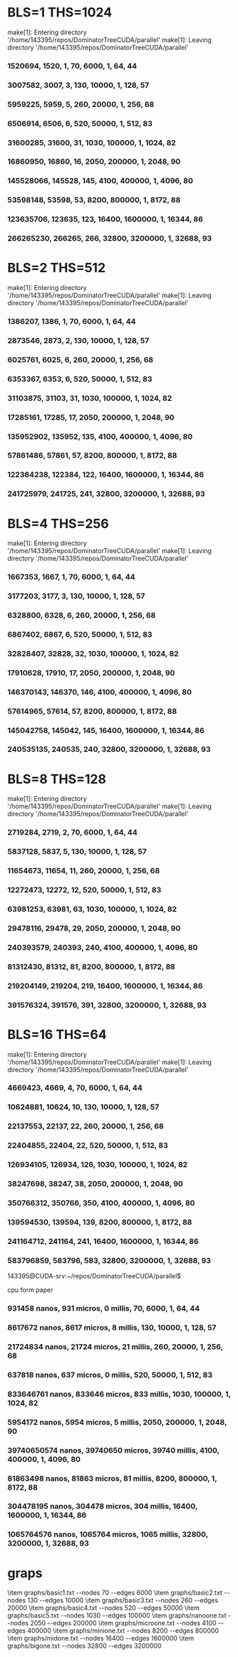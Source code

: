 # BLS=1 THS=1024
make[1]: Entering directory '/home/143395/repos/DominatorTreeCUDA/parallel'
make[1]: Leaving directory '/home/143395/repos/DominatorTreeCUDA/parallel'
### 1520694, 1520, 1, 70, 6000, 1, 64, 44
### 3007582, 3007, 3, 130, 10000, 1, 128, 57
### 5959225, 5959, 5, 260, 20000, 1, 256, 68
### 6506914, 6506, 6, 520, 50000, 1, 512, 83
### 31600285, 31600, 31, 1030, 100000, 1, 1024, 82
### 16860950, 16860, 16, 2050, 200000, 1, 2048, 90
### 145528066, 145528, 145, 4100, 400000, 1, 4096, 80
### 53598148, 53598, 53, 8200, 800000, 1, 8172, 88
### 123635706, 123635, 123, 16400, 1600000, 1, 16344, 86
### 266265230, 266265, 266, 32800, 3200000, 1, 32688, 93
# BLS=2 THS=512
make[1]: Entering directory '/home/143395/repos/DominatorTreeCUDA/parallel'
make[1]: Leaving directory '/home/143395/repos/DominatorTreeCUDA/parallel'
### 1386207, 1386, 1, 70, 6000, 1, 64, 44
### 2873546, 2873, 2, 130, 10000, 1, 128, 57
### 6025761, 6025, 6, 260, 20000, 1, 256, 68
### 6353367, 6353, 6, 520, 50000, 1, 512, 83
### 31103875, 31103, 31, 1030, 100000, 1, 1024, 82
### 17285161, 17285, 17, 2050, 200000, 1, 2048, 90
### 135952902, 135952, 135, 4100, 400000, 1, 4096, 80
### 57861486, 57861, 57, 8200, 800000, 1, 8172, 88
### 122384238, 122384, 122, 16400, 1600000, 1, 16344, 86
### 241725979, 241725, 241, 32800, 3200000, 1, 32688, 93
# BLS=4 THS=256
make[1]: Entering directory '/home/143395/repos/DominatorTreeCUDA/parallel'
make[1]: Leaving directory '/home/143395/repos/DominatorTreeCUDA/parallel'
### 1667353, 1667, 1, 70, 6000, 1, 64, 44
### 3177203, 3177, 3, 130, 10000, 1, 128, 57
### 6328800, 6328, 6, 260, 20000, 1, 256, 68
### 6867402, 6867, 6, 520, 50000, 1, 512, 83
### 32828407, 32828, 32, 1030, 100000, 1, 1024, 82
### 17910628, 17910, 17, 2050, 200000, 1, 2048, 90
### 146370143, 146370, 146, 4100, 400000, 1, 4096, 80
### 57614965, 57614, 57, 8200, 800000, 1, 8172, 88
### 145042758, 145042, 145, 16400, 1600000, 1, 16344, 86
### 240535135, 240535, 240, 32800, 3200000, 1, 32688, 93
# BLS=8 THS=128
make[1]: Entering directory '/home/143395/repos/DominatorTreeCUDA/parallel'
make[1]: Leaving directory '/home/143395/repos/DominatorTreeCUDA/parallel'
### 2719284, 2719, 2, 70, 6000, 1, 64, 44
### 5837128, 5837, 5, 130, 10000, 1, 128, 57
### 11654673, 11654, 11, 260, 20000, 1, 256, 68
### 12272473, 12272, 12, 520, 50000, 1, 512, 83
### 63981253, 63981, 63, 1030, 100000, 1, 1024, 82
### 29478116, 29478, 29, 2050, 200000, 1, 2048, 90
### 240393579, 240393, 240, 4100, 400000, 1, 4096, 80
### 81312430, 81312, 81, 8200, 800000, 1, 8172, 88
### 219204149, 219204, 219, 16400, 1600000, 1, 16344, 86
### 391576324, 391576, 391, 32800, 3200000, 1, 32688, 93
# BLS=16 THS=64
make[1]: Entering directory '/home/143395/repos/DominatorTreeCUDA/parallel'
make[1]: Leaving directory '/home/143395/repos/DominatorTreeCUDA/parallel'
### 4669423, 4669, 4, 70, 6000, 1, 64, 44
### 10624881, 10624, 10, 130, 10000, 1, 128, 57
### 22137553, 22137, 22, 260, 20000, 1, 256, 68
### 22404855, 22404, 22, 520, 50000, 1, 512, 83
### 126934105, 126934, 126, 1030, 100000, 1, 1024, 82
### 38247698, 38247, 38, 2050, 200000, 1, 2048, 90
### 350766312, 350766, 350, 4100, 400000, 1, 4096, 80
### 139594530, 139594, 139, 8200, 800000, 1, 8172, 88
### 241164712, 241164, 241, 16400, 1600000, 1, 16344, 86
### 583796859, 583796, 583, 32800, 3200000, 1, 32688, 93
143395@CUDA-srv:~/repos/DominatorTreeCUDA/parallel$ 

cpu form paper

### 931458 nanos, 931 micros, 0 millis, 70, 6000, 1, 64, 44
### 8617672 nanos, 8617 micros, 8 millis, 130, 10000, 1, 128, 57
### 21724834 nanos, 21724 micros, 21 millis, 260, 20000, 1, 256, 68
### 637818 nanos, 637 micros, 0 millis, 520, 50000, 1, 512, 83
### 833646761 nanos, 833646 micros, 833 millis, 1030, 100000, 1, 1024, 82
### 5954172 nanos, 5954 micros, 5 millis, 2050, 200000, 1, 2048, 90
### 39740650574 nanos, 39740650 micros, 39740 millis, 4100, 400000, 1, 4096, 80
### 81863498 nanos, 81863 micros, 81 millis, 8200, 800000, 1, 8172, 88
### 304478195 nanos, 304478 micros, 304 millis, 16400, 1600000, 1, 16344, 86
### 1065764576 nanos, 1065764 micros, 1065 millis, 32800, 3200000, 1, 32688, 93

# graps
\item graphs/basic1.txt --nodes    70 --edges    6000 
\item graphs/basic2.txt --nodes   130 --edges   10000 
\item graphs/basic3.txt --nodes   260 --edges   20000 
\item graphs/basic4.txt --nodes   520 --edges   50000 
\item graphs/basic5.txt --nodes  1030 --edges  100000 
\item graphs/nanoone.txt --nodes  2050 --edges  200000 
\item graphs/microone.txt --nodes  4100 --edges  400000 
\item graphs/minione.txt --nodes  8200 --edges  800000 
\item graphs/midone.txt --nodes 16400 --edges 1600000 
\item graphs/bigone.txt --nodes 32800 --edges 3200000 